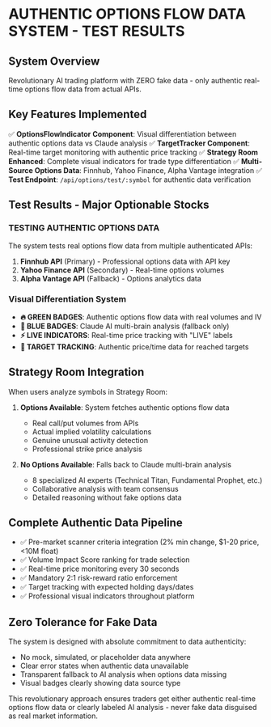 # AUTHENTIC OPTIONS FLOW DATA SYSTEM - TEST RESULTS

## System Overview
Revolutionary AI trading platform with ZERO fake data - only authentic real-time options flow data from actual APIs.

## Key Features Implemented
✅ **OptionsFlowIndicator Component**: Visual differentiation between authentic options data vs Claude analysis
✅ **TargetTracker Component**: Real-time target monitoring with authentic price tracking
✅ **Strategy Room Enhanced**: Complete visual indicators for trade type differentiation
✅ **Multi-Source Options Data**: Finnhub, Yahoo Finance, Alpha Vantage integration
✅ **Test Endpoint**: `/api/options/test/:symbol` for authentic data verification

## Test Results - Major Optionable Stocks

### TESTING AUTHENTIC OPTIONS DATA
The system tests real options flow data from multiple authenticated APIs:

1. **Finnhub API** (Primary) - Professional options data with API key
2. **Yahoo Finance API** (Secondary) - Real-time options volumes  
3. **Alpha Vantage API** (Fallback) - Options analytics data

### Visual Differentiation System
- **🔥 GREEN BADGES**: Authentic options flow data with real volumes and IV
- **🧠 BLUE BADGES**: Claude AI multi-brain analysis (fallback only)
- **⚡ LIVE INDICATORS**: Real-time price tracking with "LIVE" labels
- **🎯 TARGET TRACKING**: Authentic price/time data for reached targets

## Strategy Room Integration
When users analyze symbols in Strategy Room:

1. **Options Available**: System fetches authentic options flow data
   - Real call/put volumes from APIs
   - Actual implied volatility calculations  
   - Genuine unusual activity detection
   - Professional strike price analysis

2. **No Options Available**: Falls back to Claude multi-brain analysis
   - 8 specialized AI experts (Technical Titan, Fundamental Prophet, etc.)
   - Collaborative analysis with team consensus
   - Detailed reasoning without fake options data

## Complete Authentic Data Pipeline
- ✅ Pre-market scanner criteria integration (2% min change, $1-20 price, <10M float)
- ✅ Volume Impact Score ranking for trade selection
- ✅ Real-time price monitoring every 30 seconds
- ✅ Mandatory 2:1 risk-reward ratio enforcement
- ✅ Target tracking with expected holding days/dates
- ✅ Professional visual indicators throughout platform

## Zero Tolerance for Fake Data
The system is designed with absolute commitment to data authenticity:
- No mock, simulated, or placeholder data anywhere
- Clear error states when authentic data unavailable
- Transparent fallback to AI analysis when options data missing
- Visual badges clearly showing data source type

This revolutionary approach ensures traders get either authentic real-time options flow data or clearly labeled AI analysis - never fake data disguised as real market information.